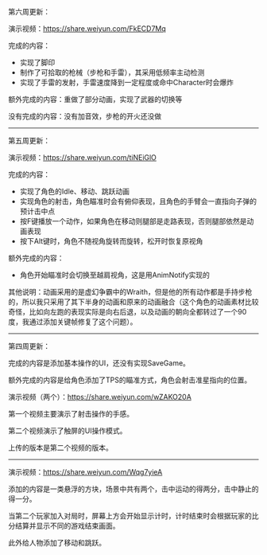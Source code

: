 第六周更新：

演示视频：https://share.weiyun.com/FkECD7Mq

完成的内容：

* 实现了脚印
* 制作了可拾取的枪械（步枪和手雷），其采用低频率主动检测
* 实现了手雷的发射，手雷速度降到一定程度或命中Character时会爆炸

额外完成的内容：重做了部分动画，实现了武器的切换等

没有完成的内容：没有加音效，步枪的开火还没做



------



第五周更新：

演示视频：https://share.weiyun.com/tiNEiGlO

完成的内容：

* 实现了角色的Idle、移动、跳跃动画
* 实现角色的射击，角色瞄准时会有俯仰表现，且角色的手臂会一直指向子弹的预计击中点
* 按F键播放一个动作，如果角色在移动则腿部是走路表现，否则腿部依然是动画表现
* 按下Alt键时，角色不随视角旋转而旋转，松开时恢复原视角

额外完成的内容：

* 角色开始瞄准时会切换至越肩视角，这是用AnimNotify实现的

其他说明：动画采用的是虚幻争霸中的Wraith，但是他的所有动作都是手持步枪的，所以我只采用了其下半身的动画和原来的动画融合（这个角色的动画素材比较奇怪，比如向左跑的表现实际是向右后退，以及动画的朝向全都转过了一个90度，我通过添加关键帧修复了这个问题）。



-------



第四周更新：

完成的内容是添加基本操作的UI，还没有实现SaveGame。

额外完成的内容是给角色添加了TPS的瞄准方式，角色会射击准星指向的位置。

演示视频（两个）：https://share.weiyun.com/wZAKO20A

第一个视频主要演示了射击操作的手感。

第二个视频演示了触屏的UI操作模式。

上传的版本是第二个视频的版本。



-------



演示视频：https://share.weiyun.com/Wqg7yieA



添加的内容是一类悬浮的方块，场景中共有两个，击中运动的得两分，击中静止的得一分。

当第二个玩家加入对局时，屏幕上方会开始显示计时，计时结束时会根据玩家的比分结算并显示不同的游戏结束画面。

此外给人物添加了移动和跳跃。
